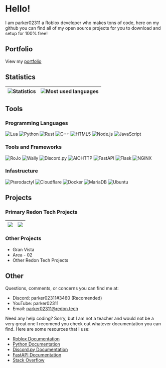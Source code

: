 # Hello! 

I am parker02311 a Roblox developer who makes tons of code, here on my github you can find all of my open source projects for you to download and setup for 100% free!

## Portfolio

View my [portfolio](https://parker02311.redon.tech/)

## Statistics

| ![Statistics](https://github-readme-stats.vercel.app/api?username=parker02311&count_private=true&theme=blue-green) | ![Most used languages](https://github-readme-stats.vercel.app/api/top-langs/?username=parker02311&theme=blue-green) |
| - | - |

## Tools

### Programming Languages
![Lua](https://img.shields.io/badge/Lua-000080?logo=Lua&logoColor=white&style=for-the-badge)
![Python](https://img.shields.io/badge/Python-3776AB?logo=Python&logoColor=white&style=for-the-badge)
![Rust](https://img.shields.io/badge/Rust-000000?logo=Rust&logoColor=white&style=for-the-badge)
![C++](https://img.shields.io/badge/C++-00599C?logo=C%2B%2B&logoColor=white&style=for-the-badge)
![HTML5](https://img.shields.io/badge/HTML5-e44d26?logo=html5%2B%2B&logoColor=white&style=for-the-badge)
![Node.js](https://img.shields.io/badge/Node.js-339933?logo=Node.js&logoColor=white&style=for-the-badge)
![JavaScript](https://img.shields.io/badge/JavaScript-F7DF1E?logo=JavaScript&logoColor=white&style=for-the-badge)

### Tools and Frameworks
![RoJo](https://img.shields.io/badge/RoJo-e13835?style=for-the-badge)
![Wally](https://img.shields.io/badge/Wally-ad4646?style=for-the-badge)
![Discord.py](https://img.shields.io/badge/Discord.py-3674a8?logo=discord&logoColor=white&style=for-the-badge)
![AIOHTTP](https://img.shields.io/badge/AIOHTTP-2C5BB4?logo=AIOHTTP&logoColor=white&style=for-the-badge)
![FastAPI](https://img.shields.io/badge/FastAPI-009688?logo=FastAPI&logoColor=white&style=for-the-badge)
![Flask](https://img.shields.io/badge/Flask-000000?logo=Flask&logoColor=white&style=for-the-badge)
![NGINX](https://img.shields.io/badge/NGINX-009639?logo=NGINX&logoColor=white&style=for-the-badge)

### Infastructure
![Pterodactyl](https://img.shields.io/badge/Pterodactyl-10519f?style=for-the-badge)
![Cloudflare](https://img.shields.io/badge/Cloudflare-F38020?logo=Cloudflare&logoColor=white&style=for-the-badge)
![Docker](https://img.shields.io/badge/Docker-2496ED?logo=Docker&logoColor=white&style=for-the-badge)
![MariaDB](https://img.shields.io/badge/MariaDB-003545?logo=MariaDB&logoColor=white&style=for-the-badge)
![Ubuntu](https://img.shields.io/badge/Ubuntu-E95420?logo=Ubuntu&logoColor=white&style=for-the-badge)


## Projects

### Primary Redon Tech Projects
| <a href="https://github.com/redon-tech/Emergency-Vehicle-Creator"> <img align="center" src="https://github-readme-stats.vercel.app/api/pin/?username=redon-tech&repo=emergency-vehicle-creator&theme=blue-green" /> </a> | <a href="https://github.com/redon-tech/redon-tech-fire-system"> <img align="center" src="https://github-readme-stats.vercel.app/api/pin/?username=redon-tech&repo=redon-tech-fire-system&theme=blue-green" /> </a> |
| - | - |

### Other Projects
- Gran Vista
- Area - 02
- Other Redon Tech Projects

## Other

Questions, comments, or concerns you can find me at:
- Discord: parker02311#3460 (Recomended)
- YouTube: parker02311
- Email: parker02311@redon.tech

Need any help coding?
Sorry, but I am not a teacher and would not be a very great one I recomend you check out whatever documentation you can find. Here are some resources that I use:
- [Roblox Documentation](https://create.roblox.com/docs/)
- [Python Documentation](https://www.python.org/doc/)
- [Discord.py Documentation](https://discordpy.readthedocs.io/)
- [FastAPI Documentation](https://fastapi.tiangolo.com/)
- [Stack Overflow](https://stackoverflow.com/)
